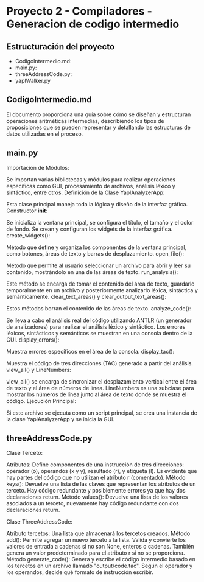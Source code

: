 # Proyecto 2 - Compiladores - Generacion de codigo intermedio

## Estructuración del proyecto

- CodigoIntermedio.md:
- main.py:
- threeAddressCode.py:
- yaplWalker.py

## CodigoIntermedio.md

El documento proporciona una guía sobre cómo se diseñan y estructuran operaciones aritméticas intermedias, describiendo los tipos de proposiciones que se pueden representar y detallando las estructuras de datos utilizadas en el proceso.

## main.py

Importación de Módulos:

Se importan varias bibliotecas y módulos para realizar operaciones específicas como GUI, procesamiento de archivos, análisis léxico y sintáctico, entre otros.
Definición de la Clase YaplAnalyzerApp:

Esta clase principal maneja toda la lógica y diseño de la interfaz gráfica.
Constructor __init__:

Se inicializa la ventana principal, se configura el título, el tamaño y el color de fondo.
Se crean y configuran los widgets de la interfaz gráfica.
create_widgets():

Método que define y organiza los componentes de la ventana principal, como botones, áreas de texto y barras de desplazamiento.
open_file():

Método que permite al usuario seleccionar un archivo para abrir y leer su contenido, mostrándolo en una de las áreas de texto.
run_analysis():

Este método se encarga de tomar el contenido del área de texto, guardarlo temporalmente en un archivo y posteriormente analizarlo léxica, sintáctica y semánticamente.
clear_text_areas() y clear_output_text_areas():

Estos métodos borran el contenido de las áreas de texto.
analyze_code():

Se lleva a cabo el análisis real del código utilizando ANTLR (un generador de analizadores) para realizar el análisis léxico y sintáctico. Los errores léxicos, sintácticos y semánticos se muestran en una consola dentro de la GUI.
display_errors():

Muestra errores específicos en el área de la consola.
display_tac():

Muestra el código de tres direcciones (TAC) generado a partir del análisis.
view_all() y LineNumbers:

view_all() se encarga de sincronizar el desplazamiento vertical entre el área de texto y el área de números de línea.
LineNumbers es una subclase para mostrar los números de línea junto al área de texto donde se muestra el código.
Ejecución Principal:

Si este archivo se ejecuta como un script principal, se crea una instancia de la clase YaplAnalyzerApp y se inicia la GUI.

## threeAddressCode.py

Clase Terceto:

Atributos: Define componentes de una instrucción de tres direcciones: operador (o), operandos (x y y), resultado (r), y etiqueta (l). Es evidente que hay partes del código que no utilizan el atributo r (comentado).
Método keys(): Devuelve una lista de las claves que representan los atributos de un terceto. Hay código redundante y posiblemente errores ya que hay dos declaraciones return.
Método values(): Devuelve una lista de los valores asociados a un terceto, nuevamente hay código redundante con dos declaraciones return.

Clase ThreeAddressCode:

Atributo tercetos: Una lista que almacenará los tercetos creados.
Método add(): Permite agregar un nuevo terceto a la lista. Valida y convierte los valores de entrada a cadenas si no son None, enteros o cadenas. También genera un valor predeterminado para el atributo r si no se proporciona.
Método generate_code(): Genera y escribe el código intermedio basado en los tercetos en un archivo llamado "output/code.tac". Según el operador y los operandos, decide qué formato de instrucción escribir.
